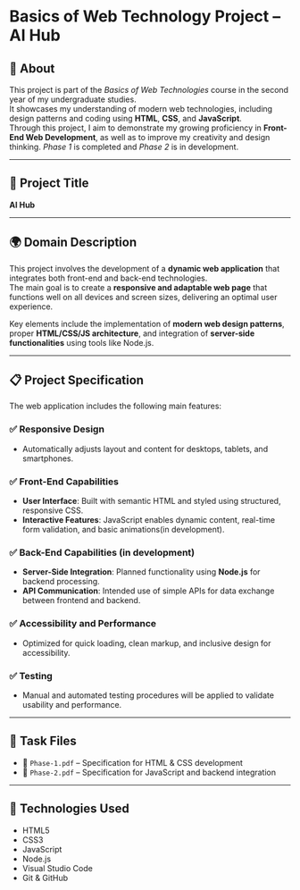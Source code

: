 # Basics of Web Technology Project – AI Hub

## 📘 About

This project is part of the *Basics of Web Technologies* course in the second year of my undergraduate studies.  
It showcases my understanding of modern web technologies, including design patterns and coding using **HTML**, **CSS**, and **JavaScript**.  
Through this project, I aim to demonstrate my growing proficiency in **Front-End Web Development**, as well as to improve my creativity and design thinking.
_Phase 1_ is completed and _Phase 2_ is in development. 

---

## 📌 Project Title

**AI Hub**

---

## 🌍 Domain Description

This project involves the development of a **dynamic web application** that integrates both front-end and back-end technologies.  
The main goal is to create a **responsive and adaptable web page** that functions well on all devices and screen sizes, delivering an optimal user experience.

Key elements include the implementation of **modern web design patterns**, proper **HTML/CSS/JS architecture**, and integration of **server-side functionalities** using tools like Node.js.

---

## 📋 Project Specification

The web application includes the following main features:

### ✅ Responsive Design
- Automatically adjusts layout and content for desktops, tablets, and smartphones.

### ✅ Front-End Capabilities
- **User Interface**: Built with semantic HTML and styled using structured, responsive CSS.
- **Interactive Features**: JavaScript enables dynamic content, real-time form validation, and basic animations(in development).

### ✅ Back-End Capabilities (in development)
- **Server-Side Integration**: Planned functionality using **Node.js** for backend processing.
- **API Communication**: Intended use of simple APIs for data exchange between frontend and backend.

### ✅ Accessibility and Performance
- Optimized for quick loading, clean markup, and inclusive design for accessibility.

### ✅ Testing
- Manual and automated testing procedures will be applied to validate usability and performance.

---

## 🧾 Task Files

- 📄 `Phase-1.pdf` – Specification for HTML & CSS development  
- 📄 `Phase-2.pdf` – Specification for JavaScript and backend integration

---


## 📎 Technologies Used

- HTML5  
- CSS3  
- JavaScript  
- Node.js   
- Visual Studio Code  
- Git & GitHub


